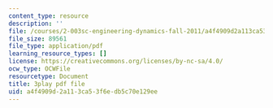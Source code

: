 ```yaml
---
content_type: resource
description: ''
file: /courses/2-003sc-engineering-dynamics-fall-2011/a4f4909d2a113ca53f6edb5c70e129ee_9CPA6WG6mRo.pdf
file_size: 89561
file_type: application/pdf
learning_resource_types: []
license: https://creativecommons.org/licenses/by-nc-sa/4.0/
ocw_type: OCWFile
resourcetype: Document
title: 3play pdf file
uid: a4f4909d-2a11-3ca5-3f6e-db5c70e129ee
---
```

